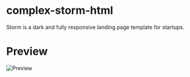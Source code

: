 # complex-storm-html
Storm is a dark and fully responsive landing page template for startups.

# Preview
![Preview](https://cdn.discordapp.com/attachments/704290278026117151/1002871107264725093/unknown.png)

